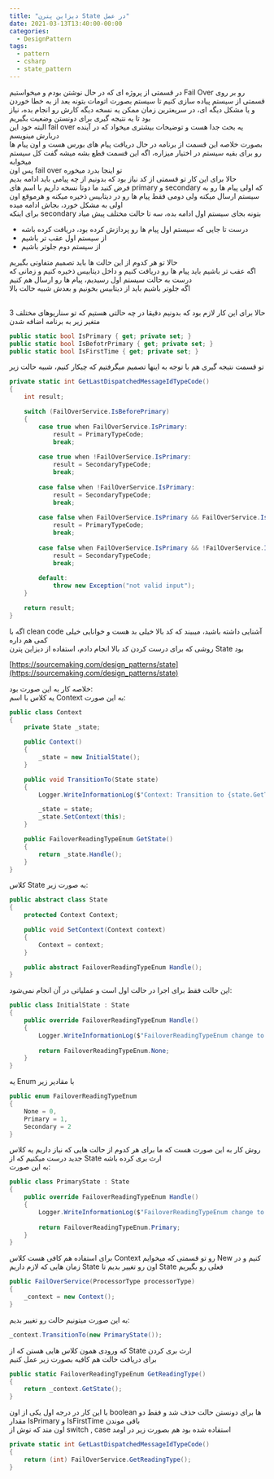 ```yaml
---
title: "دیزاین پترن State در عمل"
date: 2021-03-13T13:40:00-00:00
categories:
  - DesignPattern
tags:
  - pattern
  - csharp
  - state_pattern
---
```


در قسمتی از پروژه ای که در حال نوشتن بودم و میخواستیم Fail Over رو بر روی قسمتی از سیستم پیاده سازی کنیم تا سیستم بصورت اتومات بتونه بعد از به خطا خوردن و یا مشکل دیگه ای، در سریعترین زمان ممکن یه نسخه دیگه کارش رو انجام بده، نیاز بود تا یه نتیجه گیری برای دونستن وضعیت بگیریم
<br />
البته خود این fail over یه بحث جدا هست و توضیحات بیشتری میخواد که در آینده دربارش مینویسم
<br />
بصورت خلاصه این قسمت از برنامه در حال دریافت پیام های بورس هست و اون پیام ها رو برای بقیه سیستم در اختیار میزاره، اگه این قسمت قطع بشه میشه گفت کل سیستم میخوابه
<br />
پس اون fail over تو اینجا بدرد میخوره
<br />
حالا برای این کار تو قسمتی از کد نیاز بود که بدونیم از چه پیامی باید ادامه بدیم
<br />
فرض کنید ما دوتا نسخه داریم با اسم های primary و secondary که اولی پیام ها رو به سیستم ارسال میکنه ولی دومی فقط پیام ها رو در دیتابیس ذخیره میکنه و هرموقع اون اولی به مشکل خورد، بجاش ادامه میده
<br />
برای اینکه secondary بتونه بجای سیستم اول ادامه بده، سه تا حالت مختلف پیش میاد
<br />

- درست تا جایی که سیستم اول پیام ها رو پردازش کرده بود، دریافت کرده باشه
- از سیستم اول عقب تر باشیم
- از سیستم دوم جلوتر باشیم

حالا تو هر کدوم از این حالت ها باید تصمیم متفاوتی بگیریم
<br />
اگه عقب تر باشیم باید پیام ها رو دریافت کنیم و داخل دیتابیس ذخیره کنیم و زمانی که درست به حالت سیستم اول رسیدیم، پیام ها رو ارسال هم کنیم
<br />
اگه جلوتر باشیم باید از دیتابیس بخونیم و بعدش شبیه حالت بالا
<br />
<br />

حالا برای این کار لازم بود که بدونیم دقیقا در چه حالتی هستیم که تو سناریوهای مختلف 3 متغیر زیر به برنامه اضافه شدن

```c#
public static bool IsPrimary { get; private set; }
public static bool IsBefotrPrimary { get; private set; }
public static bool IsFirstTime { get; private set; }
```

تو قسمت نتیجه گیری هم با توجه به اینها تصمیم میگرفتیم که چیکار کنیم، شبیه حالت زیر

```c#
private static int GetLastDispatchedMessageIdTypeCode()
{
    int result;

    switch (FailOverService.IsBeforePrimary)
    {
        case true when FailOverService.IsPrimary:
            result = PrimaryTypeCode;
            break;
        
        case true when !FailOverService.IsPrimary:
            result = SecondaryTypeCode;
            break;
        
        case false when !FailOverService.IsPrimary:
            result = SecondaryTypeCode;
            break;
        
        case false when FailOverService.IsPrimary && FailOverService.IsFirstTime:
            result = PrimaryTypeCode;
            break;
        
        case false when FailOverService.IsPrimary && !FailOverService.IsFirstTime:
            result = SecondaryTypeCode;
            break;
        
        default:
            throw new Exception("not valid input");
    }

    return result;
}
```

اگه با clean code آشنایی داشته باشید، میبیند که کد بالا خیلی بد هست و خوانایی خیلی کمی هم داره
<br />
روشی که برای درست کردن کد بالا انجام دادم، استفاده از دیزاین پترن State بود

[https://sourcemaking.com/design_patterns/state](https://sourcemaking.com/design_patterns/state)  

خلاصه کار به این صورت بود:
<br />
یه کلاس با اسم Context به این صورت:

```c#
public class Context
{
    private State _state;

    public Context()
    {
        _state = new InitialState();
    }

    public void TransitionTo(State state)
    {
        Logger.WriteInformationLog($"Context: Transition to {state.GetType().Name}");

        _state = state;
        _state.SetContext(this);
    }

    public FailoverReadingTypeEnum GetState()
    {
        return _state.Handle();
    }
}
```

کلاس State به صورت زیر:

```c#
public abstract class State
{
    protected Context Context;

    public void SetContext(Context context)
    {
        Context = context;
    }

    public abstract FailoverReadingTypeEnum Handle();
}
```

این حالت فقط برای اجرا در حالت اول است و عملیاتی در آن انجام نمی‌شود:  

```c#
public class InitialState : State
{
    public override FailoverReadingTypeEnum Handle()
    {
        Logger.WriteInformationLog($"FailoverReadingTypeEnum change to : {FailoverReadingTypeEnum.None.ToString()}");
        
        return FailoverReadingTypeEnum.None;
    }
}
```

یه Enum با مقادیر زیر

```c#
public enum FailoverReadingTypeEnum
{
    None = 0,
    Primary = 1,
    Secondary = 2
}
```

روش کار به این صورت هست که ما برای هر کدوم از حالت هایی که نیاز داریم یه کلاس جدید درست میکنیم که از State ارث بری کرده باشه
<br />
به این صورت:

```c#
public class PrimaryState : State
{
    public override FailoverReadingTypeEnum Handle()
    {
        Logger.WriteInformationLog($"FailoverReadingTypeEnum change to : {FailoverReadingTypeEnum.Primary.ToString()}");
        
        return FailoverReadingTypeEnum.Primary;
    }
}
```

برای استفاده هم کافی هست کلاس Context رو تو قسمتی که میخوایم New کنیم و در زمان هایی که لازم داریم State اون رو تغییر بدیم تا State فعلی رو بگیریم
<br />

```c#
public FailOverService(ProcessorType processorType)
{
    _context = new Context();
}
```
به این صورت میتونیم حالت رو تغییر بدیم:

```c#
_context.TransitionTo(new PrimaryState());
```

که ورودی همون کلاس هایی هستن که از State ارث بری کردن
<br />
برای دریافت حالت هم کافیه بصورت زیر عمل کنیم
<br />

```c#
public static FailoverReadingTypeEnum GetReadingType()
{
    return _context.GetState();
}
```

با این کار در درجه اول یکی از اون boolean ها برای دونستن حالت حذف شد و فقط دو مقدار IsPrimary و IsFirstTime باقی موندن
<br />
اون متد که توش از switch , case استفاده شده بود هم بصورت زیر در اومد
<br />

```c#
private static int GetLastDispatchedMessageIdTypeCode()
{
    return (int) FailOverService.GetReadingType();
}
```
